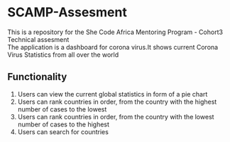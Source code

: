 # SCAMP-Assesment
This is a repository for the She Code Africa Mentoring Program - Cohort3 Technical assesment</br>
The application is a dashboard for corona virus.It shows current Corona Virus Statistics from all over the world</br>
<h2>Functionality</h2>
<ol>
  <li>Users can view the current global statistics in form of a pie chart</li>
  <li>Users can rank countries in order, from the country with the highest number of cases to the lowest</li>
  <li>Users can rank countries in order, from the country with the lowest number of cases to the highest</li>
  <li>Users can search for countries</li>
</ol>
